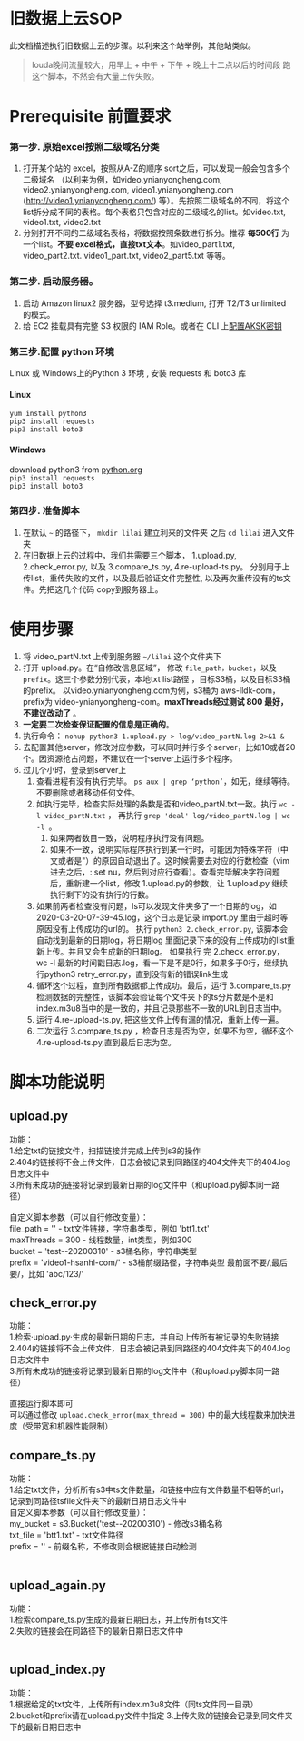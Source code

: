 # 旧数据上云SOP

此文档描述执行旧数据上云的步骤。以利来这个站举例，其他站类似。
>louda晚间流量较大，用早上 + 中午 + 下午 +  晚上十二点以后的时间段 跑这个脚本，不然会有大量上传失败。

# Prerequisite 前置要求

### 第一步. 原始excel按照二级域名分类
1. 打开某个站的 excel，按照从A-Z的顺序 sort之后，可以发现一般会包含多个二级域名  （以利来为例，如video.ynianyongheng.com,   video2.ynianyongheng.com, video1.ynianyongheng.com (http://video1.ynianyongheng.com/) 等）。先按照二级域名的不同，将这个list拆分成不同的表格。每个表格只包含对应的二级域名的list。如video.txt, video1.txt, video2.txt
1. 分别打开不同的二级域名表格，将数据按照条数进行拆分。推荐 **每500行**  为一个list。**不要 excel格式，直接txt文本**。如video_part1.txt,  video_part2.txt.  video1_part.txt, video2_part5.txt 等等。

### 第二步. 启动服务器。 
1. 启动 Amazon linux2 服务器，型号选择 t3.medium, 打开 T2/T3 unlimited 的模式。
1. 给 EC2 挂载具有完整 S3 权限的 IAM Role。或者在 CLI 上[配置AKSK密钥](https://docs.aws.amazon.com/zh_cn/cli/latest/userguide/cli-chap-configure.html) 
      
### 第三步.配置 python 环境
Linux 或 Windows上的Python 3 环境 , 安装 requests 和 boto3 库
#### Linux
   ```
   yum install python3  
   pip3 install requests 
   pip3 install boto3
   ```
#### Windows
   download python3 from [python.org](https://www.python.org/downloads/windows/)    
   `pip3 install requests`    
   `pip3 install boto3`     

### 第四步. 准备脚本
1. 在默认 ```~``` 的路径下， ```mkdir lilai```  建立利来的文件夹   之后 ```cd lilai``` 进入文件夹
1. 在旧数据上云的过程中，我们共需要三个脚本， 1.upload.py,  2.check_error.py, 以及 3.compare_ts.py, 4.re-upload-ts.py。 分别用于上传list，重传失败的文件，以及最后验证文件完整性, 以及再次重传没有的ts文件。先把这几个代码 copy到服务器上。

# 使用步骤
1. 将 video_partN.txt 上传到服务器  `~/lilai` 这个文件夹下
1. 打开 upload.py。在“自修改信息区域”， 修改 ``file_path，bucket``，以及``prefix``。这三个参数分别代表，本地txt list路径 ，目标S3桶，以及目标S3桶的prefix。 以video.ynianyongheng.com为例，s3桶为 aws-lldk-com，prefix为 video-ynianyongheng-com。**maxThreads经过测试 800 最好，不建议改动了** 。
1. **一定要二次检查保证配置的信息是正确的**。
1. 执行命令： ```nohup python3 1.upload.py > log/video_partN.log 2>&1 &```
1. 去配置其他server，修改对应参数，可以同时并行多个server，比如10或者20个。因资源抢占问题，不建议在一个server上运行多个程序。
1. 过几个小时，登录到server上
   1. 查看进程有没有执行完毕。 ``ps aux | grep ‘python’``，如无，继续等待。不要删除或者移动任何文件。
   2. 如执行完毕，检查实际处理的条数是否和video_partN.txt一致。执行 ``wc -l video_partN.txt``   ， 再执行  ``grep 'deal' log/video_partN.log | wc -l ``。 
       1. 如果两者数目一致，说明程序执行没有问题。
       2. 如果不一致，说明实际程序执行到某一行时，可能因为特殊字符（中文或者是"）的原因自动退出了。这时候需要去对应的行数检查（vim进去之后，: set nu，然后到对应行查看）。查看完毕解决字符问题后，重新建一个list，修改 1.upload.py的参数，让 1.upload.py 继续执行剩下的没有执行的行数。
   3. 如果前两者检查没有问题，ls可以发现文件夹多了一个日期的log，如2020-03-20-07-39-45.log，这个日志是记录 import.py 里由于超时等原因没有上传成功的url的。
   执行  ``python3 2.check_error.py``,  该脚本会自动找到最新的日期log，将日期log 里面记录下来的没有上传成功的list重新上传。并且又会生成新的日期log。
   如果执行 完 2.check_error.py，  wc -l  最新的时间戳日志.log，看一下是不是0行，如果多于0行，继续执行python3 retry_error.py，直到没有新的错误link生成
   4. 循环这个过程，直到所有数据都上传成功。最后，运行 3.compare_ts.py 检测数据的完整性，该脚本会验证每个文件夹下的ts分片数是不是和index.m3u8当中的是一致的，并且记录那些不一致的URL到日志当中。
   5. 运行 4.re-upload-ts.py,  把这些文件上传有漏的情况，重新上传一遍。
   6. 二次运行 3.compare_ts.py  ，检查日志是否为空，如果不为空，循环这个4.re-upload-ts.py,直到最后日志为空。
   

# 脚本功能说明
## upload.py
功能：<br>
1.给定txt的链接文件，扫描链接并完成上传到s3的操作<br>
2.404的链接将不会上传文件，日志会被记录到同路径的404文件夹下的404.log日志文件中<br>
3.所有未成功的链接将记录到最新日期的log文件中（和upload.py脚本同一路径）<br>
<br>
自定义脚本参数（可以自行修改变量）：<br>
file_path = ''  - txt文件链接，字符串类型，例如 'btt1.txt'<br>
maxThreads = 300  - 线程数量，int类型，例如300<br>
bucket = 'test--20200310'  - s3桶名称，字符串类型<br>
prefix = 'video1-hsanhl-com/'   - s3桶前缀路径，字符串类型  最前面不要/,最后要/，比如 'abc/123/'<br>

## check_error.py
功能：<br>
1.检索·upload.py·生成的最新日期的日志，并自动上传所有被记录的失败链接<br>
2.404的链接将不会上传文件，日志会被记录到同路径的404文件夹下的404.log日志文件中<br>
3.所有未成功的链接将记录到最新日期的log文件中（和upload.py脚本同一路径）<br>
<br>
直接运行脚本即可<br>
可以通过修改 `upload.check_error(max_thread = 300)` 中的最大线程数来加快进度（受带宽和机器性能限制）<br>

## compare_ts.py
功能：<br>
1.给定txt文件，分析所有s3中ts文件数量，和链接中应有文件数量不相等的url，记录到同路径tsfile文件夹下的最新日期日志文件中<br>
自定义脚本参数（可以自行修改变量）：<br>
my_bucket = s3.Bucket('test--20200310')  - 修改s3桶名称<br>
txt_file = 'btt1.txt'   - txt文件路径<br>
prefix = ''   - 前缀名称，不修改则会根据链接自动检测<br>
<br>

## upload_again.py
功能：<br>
1.检索compare_ts.py生成的最新日期日志，并上传所有ts文件<br>
2.失败的链接会在同路径下的最新日期日志文件中<br>
<br>

## upload_index.py
功能：<br>
1.根据给定的txt文件，上传所有index.m3u8文件（同ts文件同一目录）<br>
2.bucket和prefix请在upload.py文件中指定
3.上传失败的链接会记录到同文件夹下的最新日期日志中
<br>
